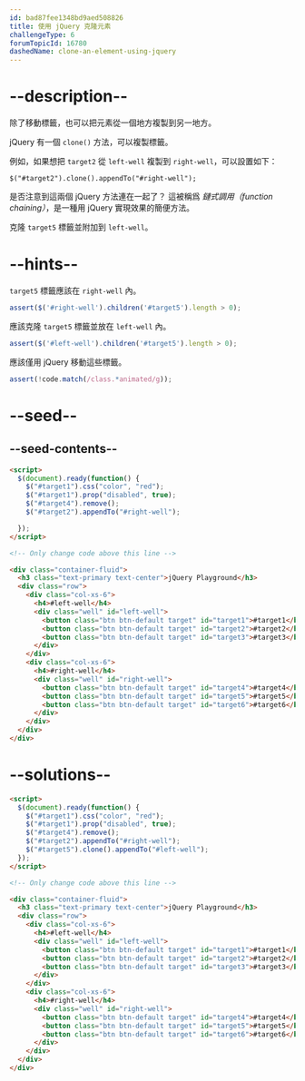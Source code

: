 ```yaml
---
id: bad87fee1348bd9aed508826
title: 使用 jQuery 克隆元素
challengeType: 6
forumTopicId: 16780
dashedName: clone-an-element-using-jquery
---
```


# --description--

除了移動標籤，也可以把元素從一個地方複製到另一地方。

jQuery 有一個 `clone()` 方法，可以複製標籤。

例如，如果想把 `target2` 從 `left-well` 複製到 `right-well`，可以設置如下：

`$("#target2").clone().appendTo("#right-well");`

是否注意到這兩個 jQuery 方法連在一起了？ 這被稱爲 <dfn>鏈式調用（function chaining）</dfn>，是一種用 jQuery 實現效果的簡便方法。

克隆 `target5` 標籤並附加到 `left-well`。

# --hints--

`target5` 標籤應該在 `right-well` 內。

```js
assert($('#right-well').children('#target5').length > 0);
```

應該克隆 `target5` 標籤並放在 `left-well` 內。

```js
assert($('#left-well').children('#target5').length > 0);
```

應該僅用 jQuery 移動這些標籤。

```js
assert(!code.match(/class.*animated/g));
```

# --seed--

## --seed-contents--

```html
<script>
  $(document).ready(function() {
    $("#target1").css("color", "red");
    $("#target1").prop("disabled", true);
    $("#target4").remove();
    $("#target2").appendTo("#right-well");

  });
</script>

<!-- Only change code above this line -->

<div class="container-fluid">
  <h3 class="text-primary text-center">jQuery Playground</h3>
  <div class="row">
    <div class="col-xs-6">
      <h4>#left-well</h4>
      <div class="well" id="left-well">
        <button class="btn btn-default target" id="target1">#target1</button>
        <button class="btn btn-default target" id="target2">#target2</button>
        <button class="btn btn-default target" id="target3">#target3</button>
      </div>
    </div>
    <div class="col-xs-6">
      <h4>#right-well</h4>
      <div class="well" id="right-well">
        <button class="btn btn-default target" id="target4">#target4</button>
        <button class="btn btn-default target" id="target5">#target5</button>
        <button class="btn btn-default target" id="target6">#target6</button>
      </div>
    </div>
  </div>
</div>
```

# --solutions--

```html
<script>
  $(document).ready(function() {
    $("#target1").css("color", "red");
    $("#target1").prop("disabled", true);
    $("#target4").remove();
    $("#target2").appendTo("#right-well");
    $("#target5").clone().appendTo("#left-well");
  });
</script>

<!-- Only change code above this line -->

<div class="container-fluid">
  <h3 class="text-primary text-center">jQuery Playground</h3>
  <div class="row">
    <div class="col-xs-6">
      <h4>#left-well</h4>
      <div class="well" id="left-well">
        <button class="btn btn-default target" id="target1">#target1</button>
        <button class="btn btn-default target" id="target2">#target2</button>
        <button class="btn btn-default target" id="target3">#target3</button>
      </div>
    </div>
    <div class="col-xs-6">
      <h4>#right-well</h4>
      <div class="well" id="right-well">
        <button class="btn btn-default target" id="target4">#target4</button>
        <button class="btn btn-default target" id="target5">#target5</button>
        <button class="btn btn-default target" id="target6">#target6</button>
      </div>
    </div>
  </div>
</div>
```
